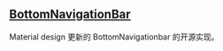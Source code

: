 ## [BottomNavigationBar](https://github.com/RoyWallace/BottomNavigationBar)

Material design 更新的 BottomNavigationbar 的开源实现。



